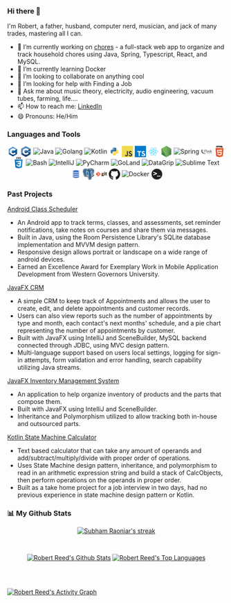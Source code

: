 ### Hi there 👋

I'm Robert, a father, husband, computer nerd, musician, and jack of many trades, mastering all I can.


- 🔭 I’m currently working on <a href="https://github.com/robertreed4501/chores">chores</a> - a full-stack web app to organize and track household chores using Java, Spring, Typescript, React, and MySQL.
- 🌱 I’m currently learning Docker
- 👯 I’m looking to collaborate on anything cool
- 🤔 I’m looking for help with Finding a Job
- 💬 Ask me about music theory, electricity, audio engineering, vacuum tubes, farming, life....
- 📫 How to reach me: [LinkedIn](https://www.linkedin.com/in/robertreed4501)
- 😄 Pronouns: He/Him


### Languages and Tools
<div align="center">
<img align="center" alt="C" width="26px" src="https://raw.githubusercontent.com/github/explore/80688e429a7d4ef2fca1e82350fe8e3517d3494d/topics/c/c.png" />
<img align="center" alt="C++" width="26px" src="https://raw.githubusercontent.com/github/explore/80688e429a7d4ef2fca1e82350fe8e3517d3494d/topics/cpp/cpp.png" />
<img align="center" alt="Java" width="26px" src="https://github.com/yurijserrano/Github-Profile-Readme-Logos/blob/master/programming%20languages/java.svg" />
<img align="center" alt="Golang" width="26px" src="https://github.com/yurijserrano/Github-Profile-Readme-Logos/blob/master/programming%20languages/go.svg" />
<img align="center" alt="Kotlin" width="26px" src="https://github.com/yurijserrano/Github-Profile-Readme-Logos/blob/master/programming%20languages/kotlin.svg" />
<img align="center" alt="python" width="26px" src="https://raw.githubusercontent.com/github/explore/80688e429a7d4ef2fca1e82350fe8e3517d3494d/topics/python/python.png" />
<img align="center" alt="JavaScript" width="26px" src="https://raw.githubusercontent.com/github/explore/80688e429a7d4ef2fca1e82350fe8e3517d3494d/topics/javascript/javascript.png" />
<img align="center" alt="TypeScript" width="26px" src="https://raw.githubusercontent.com/github/explore/80688e429a7d4ef2fca1e82350fe8e3517d3494d/topics/typescript/typescript.png" />
<img align="center" alt="React" width="26px" src="https://raw.githubusercontent.com/github/explore/80688e429a7d4ef2fca1e82350fe8e3517d3494d/topics/react/react.png" />
<img align="center" alt="Node.js" width="26px" src="https://raw.githubusercontent.com/github/explore/80688e429a7d4ef2fca1e82350fe8e3517d3494d/topics/nodejs/nodejs.png" />
<img align="center" alt="Spring" width="26px" src="https://github.com/yurijserrano/Github-Profile-Readme-Logos/blob/master/frameworks/spring.svg" />

<img align="center" alt="flask" width="26px" src="https://raw.githubusercontent.com/github/explore/80688e429a7d4ef2fca1e82350fe8e3517d3494d/topics/flask/flask.png" />
<img align="center" alt="HTML5" width="26px" src="https://raw.githubusercontent.com/github/explore/80688e429a7d4ef2fca1e82350fe8e3517d3494d/topics/html/html.png" />
<img align="center" alt="CSS3" width="26px" src="https://raw.githubusercontent.com/github/explore/80688e429a7d4ef2fca1e82350fe8e3517d3494d/topics/css/css.png" />
<img align="center" alt="Bash" width="26px" src="https://github.com/yurijserrano/Github-Profile-Readme-Logos/blob/master/programming%20languages/bash.svg" />
<img align="center" alt="IntelliJ" width="26px" src="https://github.com/yurijserrano/Github-Profile-Readme-Logos/blob/master/ides/intellij.svg" />
<img align="center" alt="PyCharm" width="26px" src="https://github.com/yurijserrano/Github-Profile-Readme-Logos/blob/master/ides/pycharm.svg" />
<img align="center" alt="GoLand" width="26px" src="https://github.com/yurijserrano/Github-Profile-Readme-Logos/blob/master/ides/goland.png" />
<img align="center" alt="DataGrip" width="26px" src="https://github.com/yurijserrano/Github-Profile-Readme-Logos/blob/master/ides/datagrip.svg" />
<img align="center" alt="Sublime Text" width="26px" src="https://github.com/yurijserrano/Github-Profile-Readme-Logos/blob/master/text%20editors/sublime.svg" />
<img align="center" alt="SQL" width="26px" src="https://raw.githubusercontent.com/github/explore/80688e429a7d4ef2fca1e82350fe8e3517d3494d/topics/sql/sql.png" />
<img align="center" alt="postgreSQL" width="26px" src="https://raw.githubusercontent.com/github/explore/80688e429a7d4ef2fca1e82350fe8e3517d3494d/topics/postgresql/postgresql.png" />
<img align="center" alt="Git" width="26px" src="https://raw.githubusercontent.com/github/explore/80688e429a7d4ef2fca1e82350fe8e3517d3494d/topics/git/git.png" />
<img align="center" alt="GitHub" width="26px" src="https://raw.githubusercontent.com/github/explore/78df643247d429f6cc873026c0622819ad797942/topics/github/github.png" />
<img align="center" alt="Docker" width="26px" src="https://github.com/yurijserrano/Github-Profile-Readme-Logos/blob/master/ides/android-studio.svg" />
<img align="center" alt="Terminal" width="26px" src="https://raw.githubusercontent.com/github/explore/80688e429a7d4ef2fca1e82350fe8e3517d3494d/topics/terminal/terminal.png" /></div><p></p>



### Past Projects

<a href="https://github.com/robertreed4501/c196">Android Class Scheduler</a>
<ul>
    <li>An Android app to track terms, classes, and assessments, set reminder notifications, take notes on courses and share them via messages. </li>
    <li>Built in Java, using the Room Persistence Library's SQLite database implementation and MVVM design pattern.</li>
    <li>Responsive design allows portrait or landscape on a wide range of android devices.</li>
    <li>Earned an Excellence Award for Exemplary Work in Mobile Application Development from Western Governors University.</li>
</ul>

<a href="https://github.com/robertreed4501/c195">JavaFX CRM</a>
<ul>
    <li>A simple CRM to keep track of Appointments and allows the user to create, edit, and delete appointments and customer records.</li>
    <li>Users can also view reports such as the number of appointments by type and month, each contact's next months' schedule, and a pie chart representing the number of appointments by customer.</li>
    <li>Built with JavaFX using IntelliJ and SceneBuilder, MySQL backend connected through JDBC, using MVC design pattern.</li>
    <li>Multi-language support based on users local settings, logging for sign-in attempts, form validation and error handling, search capability utilizing Java streams.</li>
</ul>

<a href="https://github.com/robertreed4501/InventoryManagementSystem">JavaFX Inventory Management System</a>
<ul>
    <li>An application to help organize inventory of products and the parts that compose them.</li>
    <li>Built with JavaFX using IntelliJ and SceneBuilder.</li>
    <li>Inheritance and Polymorphism utilized to allow tracking both in-house and outsourced parts.</li>
</ul>


<a href="https://github.com/robertreed4501/FSMCalculatorKotlin">Kotlin State Machine Calculator</a>
<ul>
    <li>Text based calculator that can take any amount of operands and add/subtract/multiply/divide with proper order of operations.</li>
    <li>Uses State Machine design pattern, inheritance, and polymorphism to read in an arithmetic expression string and build a stack of CalcObjects, then perform operations on the operands in proper order.</li>
    <li>Built as a take home project for a job interview in two days, had no previous experience in state machine design pattern or Kotlin.</li>
</ul>



### 📊 My Github Stats


<p align="center">
    <a href="https://github.com/SubhamRaoniar28/github-readme-streak-stats">
        <img title="🔥 Get streak stats for your profile at git.io/streak-stats" alt="Subham Raoniar's streak" src="https://github-readme-streak-stats.herokuapp.com/?user=robertreed4501&theme=black-ice&hide_border=true&stroke=0000&background=060A0CD0"/>
    </a>
</p>
  <br/>
  <p align="center">
    <a href="https://github.com/SubhamRaoniar28/github-readme-stats"><img alt="Robert Reed's Github Stats" src="https://github-readme-stats.vercel.app/api?username=robertreed4501&show_icons=true&count_private=true&theme=react&hide_border=true&bg_color=0D1117" /></a>
  <a href="https://github.com/SubhamRaoniar28/github-readme-stats"><img alt="Robert Reed's Top Languages" src="https://github-readme-stats.vercel.app/api/top-langs/?username=robertreed4501&langs_count=8&count_private=true&layout=compact&theme=react&hide_border=true&bg_color=0D1117" /></a>
  <br/>
</p>

<br/>
<br/>

<a href="https://github.com/SubhamRaoniar28/github-readme-activity-graph"><img alt="Robert Reed's Activity Graph" src="https://activity-graph.herokuapp.com/graph?username=robertreed4501&bg_color=0D1117&color=5BCDEC&line=5BCDEC&point=FFFFFF&hide_border=true" /></a>

<br/>
<br/>










